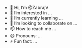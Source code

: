 - 👋 Hi, I’m @ZabrajV
- 👀 I’m interested in ...
- 🌱 I’m currently learning ...
- 💞️ I’m looking to collaborate on ...
- 📫 How to reach me ...
- 😄 Pronouns: ...
- ⚡ Fun fact: ...

<!---
ZabrajV/ZabrajV is a ✨ special ✨ repository because its `README.md` (this file) appears on your GitHub profile.
You can click the Preview link to take a look at your changes.
--->
